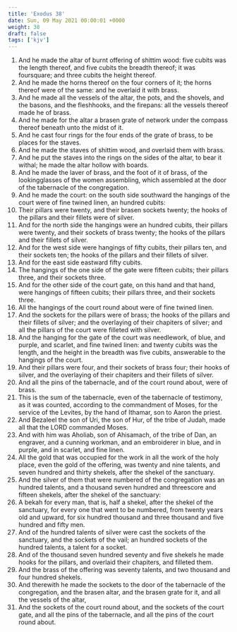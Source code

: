 ```yaml
---
title: 'Exodus 38'
date: Sun, 09 May 2021 00:00:01 +0000
weight: 38
draft: false
tags: ['kjv'] 
---
```


1. And he made the altar of burnt offering of shittim wood: five cubits was the length thereof, and five cubits the breadth thereof; it was foursquare; and three cubits the height thereof.
2. And he made the horns thereof on the four corners of it; the horns thereof were of the same: and he overlaid it with brass.
3. And he made all the vessels of the altar, the pots, and the shovels, and the basons, and the fleshhooks, and the firepans: all the vessels thereof made he of brass.
4. And he made for the altar a brasen grate of network under the compass thereof beneath unto the midst of it.
5. And he cast four rings for the four ends of the grate of brass, to be places for the staves.
6. And he made the staves of shittim wood, and overlaid them with brass.
7. And he put the staves into the rings on the sides of the altar, to bear it withal; he made the altar hollow with boards.
8. And he made the laver of brass, and the foot of it of brass, of the lookingglasses of the women assembling, which assembled at the door of the tabernacle of the congregation.
9. And he made the court: on the south side southward the hangings of the court were of fine twined linen, an hundred cubits:
10. Their pillars were twenty, and their brasen sockets twenty; the hooks of the pillars and their fillets were of silver.
11. And for the north side the hangings were an hundred cubits, their pillars were twenty, and their sockets of brass twenty; the hooks of the pillars and their fillets of silver.
12. And for the west side were hangings of fifty cubits, their pillars ten, and their sockets ten; the hooks of the pillars and their fillets of silver.
13. And for the east side eastward fifty cubits.
14. The hangings of the one side of the gate were fifteen cubits; their pillars three, and their sockets three.
15. And for the other side of the court gate, on this hand and that hand, were hangings of fifteen cubits; their pillars three, and their sockets three.
16. All the hangings of the court round about were of fine twined linen.
17. And the sockets for the pillars were of brass; the hooks of the pillars and their fillets of silver; and the overlaying of their chapiters of silver; and all the pillars of the court were filleted with silver.
18. And the hanging for the gate of the court was needlework, of blue, and purple, and scarlet, and fine twined linen: and twenty cubits was the length, and the height in the breadth was five cubits, answerable to the hangings of the court.
19. And their pillars were four, and their sockets of brass four; their hooks of silver, and the overlaying of their chapiters and their fillets of silver.
20. And all the pins of the tabernacle, and of the court round about, were of brass.
21. This is the sum of the tabernacle, even of the tabernacle of testimony, as it was counted, according to the commandment of Moses, for the service of the Levites, by the hand of Ithamar, son to Aaron the priest.
22. And Bezaleel the son of Uri, the son of Hur, of the tribe of Judah, made all that the LORD commanded Moses.
23. And with him was Aholiab, son of Ahisamach, of the tribe of Dan, an engraver, and a cunning workman, and an embroiderer in blue, and in purple, and in scarlet, and fine linen.
24. All the gold that was occupied for the work in all the work of the holy place, even the gold of the offering, was twenty and nine talents, and seven hundred and thirty shekels, after the shekel of the sanctuary.
25. And the silver of them that were numbered of the congregation was an hundred talents, and a thousand seven hundred and threescore and fifteen shekels, after the shekel of the sanctuary:
26. A bekah for every man, that is, half a shekel, after the shekel of the sanctuary, for every one that went to be numbered, from twenty years old and upward, for six hundred thousand and three thousand and five hundred and fifty men.
27. And of the hundred talents of silver were cast the sockets of the sanctuary, and the sockets of the vail; an hundred sockets of the hundred talents, a talent for a socket.
28. And of the thousand seven hundred seventy and five shekels he made hooks for the pillars, and overlaid their chapiters, and filleted them.
29. And the brass of the offering was seventy talents, and two thousand and four hundred shekels.
30. And therewith he made the sockets to the door of the tabernacle of the congregation, and the brasen altar, and the brasen grate for it, and all the vessels of the altar,
31. And the sockets of the court round about, and the sockets of the court gate, and all the pins of the tabernacle, and all the pins of the court round about.
